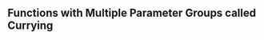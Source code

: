 ## Functions with Multiple Parameter Groups called Currying

<!--stackedit_data:
eyJoaXN0b3J5IjpbMTM3ODczODM1NCw0Njg5OTAyOTYsMTI3ND
k2NTg1Miw4MTc4NjE4MTMsNTIxMjc0MjkzLC0zMDcyOTI0Nywx
MjE1MTMyNTMyLC0xMzQzMTg2MDQ3LDE4NjYzNzMwMTMsLTExOT
I3NzQ3NTUsOTc2MTQ3NDczLC04OTM3Njg4NCwtMTA3OTQzNDEz
NywtNTY1MTEzNjM3LC0xNTY5OTA0MTQyLDE4MTQ4MzQ0MjcsMj
AyNzA1NjY3MywtMTI1OTg5MDA2MSwtMTQ1MzY4MDY5LDEzNDIy
NzI1ODFdfQ==
-->